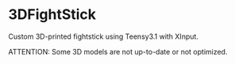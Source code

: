 # 3DFightStick
Custom 3D-printed fightstick using Teensy3.1 with XInput.

ATTENTION: Some 3D models are not up-to-date or not optimized.
